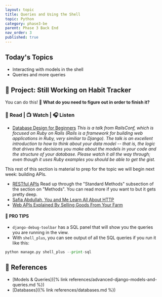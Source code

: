 ```yaml
---
layout: topic
title: Queries and Using the Shell
topic: Python
category: phase3-be
parent: Phase 3 Back End
nav_order: 3
published: true
---
```


## Today's Topics

- Interacting with models in the shell
- Queries and more queries

## 🎯 Project: Still Working on Habit Tracker

You can do this! 💪 **What do you need to figure out in order to finish it?**

### 📖 Read | 📺 Watch | 🎧 Listen

- [Database Design for Beginners](https://youtu.be/1VsSXRPEBo0) _This is a talk from RailsConf, which is focused on Ruby on Rails (Rails is a framework for building web applications in Ruby, very similiar to Django). The talk is an excellent introduction to how to think about your data model -- that is, the logic that drives the decisions you make about the models in your code and the structure of your database. Please watch it all the way through; even though it uses Ruby examples you should be able to get the gist._

This rest of this section is material to prep for the topic we will begin next week: building APIs.

- [RESTful APIs](https://restful-api-design.readthedocs.io/en/latest/intro.html) Read up through the "Standard Methods" subsection of the section on "Methods". You can read more if you want to but it gets pretty deep.
- [Safia Abdullah, You and Me Learn All About HTTP](https://dev.to/captainsafia/you-and-me-learn-all-about-http-with-safia-abdalla-3nd0)
- [Web APIs Explained By Selling Goods From Your Farm](https://blog.codeanalogies.com/2018/02/27/web-apis-explained-by-selling-goods-from-your-farm/)

#### 🦄 PRO TIPS

- `django-debug-toolbar` has a SQL panel that will show you the queries you are running in the view.
- With `shell_plus`, you can see output of all the SQL queries if you run it like this:

```py
python manage.py shell_plus --print-sql
 ```

## 🔖 References

- [Models & Queries]({% link references/advanced-django-models-and-queries.md %})
- [Databases]({% link references/databases.md %})
